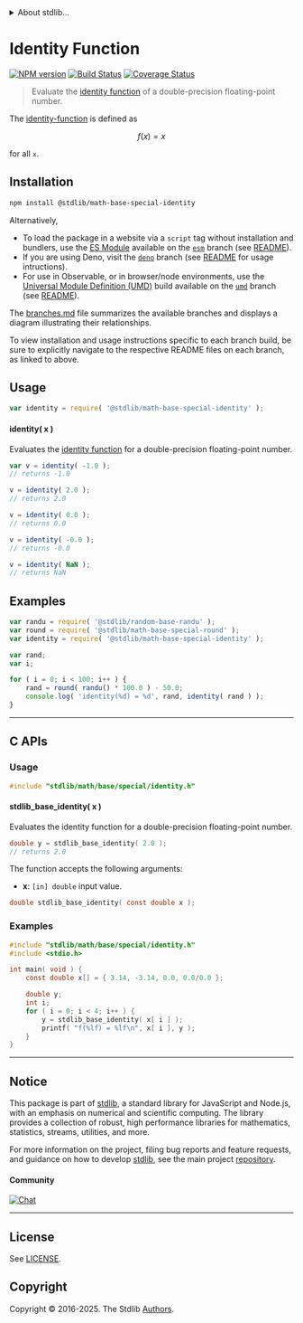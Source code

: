 <!--

@license Apache-2.0

Copyright (c) 2020 The Stdlib Authors.

Licensed under the Apache License, Version 2.0 (the "License");
you may not use this file except in compliance with the License.
You may obtain a copy of the License at

   http://www.apache.org/licenses/LICENSE-2.0

Unless required by applicable law or agreed to in writing, software
distributed under the License is distributed on an "AS IS" BASIS,
WITHOUT WARRANTIES OR CONDITIONS OF ANY KIND, either express or implied.
See the License for the specific language governing permissions and
limitations under the License.

-->


<details>
  <summary>
    About stdlib...
  </summary>
  <p>We believe in a future in which the web is a preferred environment for numerical computation. To help realize this future, we've built stdlib. stdlib is a standard library, with an emphasis on numerical and scientific computation, written in JavaScript (and C) for execution in browsers and in Node.js.</p>
  <p>The library is fully decomposable, being architected in such a way that you can swap out and mix and match APIs and functionality to cater to your exact preferences and use cases.</p>
  <p>When you use stdlib, you can be absolutely certain that you are using the most thorough, rigorous, well-written, studied, documented, tested, measured, and high-quality code out there.</p>
  <p>To join us in bringing numerical computing to the web, get started by checking us out on <a href="https://github.com/stdlib-js/stdlib">GitHub</a>, and please consider <a href="https://opencollective.com/stdlib">financially supporting stdlib</a>. We greatly appreciate your continued support!</p>
</details>

# Identity Function

[![NPM version][npm-image]][npm-url] [![Build Status][test-image]][test-url] [![Coverage Status][coverage-image]][coverage-url] <!-- [![dependencies][dependencies-image]][dependencies-url] -->

> Evaluate the [identity function][identity-function] of a double-precision floating-point number.

<section class="intro">

The [identity-function][identity-function] is defined as

<!-- <equation class="equation" label="eq:identity_function" align="center" raw="f(x) = x" alt="Identity function"> -->

```math
f(x) = x
```

<!-- <div class="equation" align="center" data-raw-text="f(x) = x" data-equation="eq:identity_function">
    <img src="https://cdn.jsdelivr.net/gh/stdlib-js/stdlib@ad7afa5d7ec1b1596f8a4828153d8c2e87a90161/lib/node_modules/@stdlib/math/base/special/identity/docs/img/equation_identity_function.svg" alt="Identity function">
    <br>
</div> -->

<!-- </equation> -->

for all `x`.

</section>

<!-- /.intro -->

<section class="installation">

## Installation

```bash
npm install @stdlib/math-base-special-identity
```

Alternatively,

-   To load the package in a website via a `script` tag without installation and bundlers, use the [ES Module][es-module] available on the [`esm`][esm-url] branch (see [README][esm-readme]).
-   If you are using Deno, visit the [`deno`][deno-url] branch (see [README][deno-readme] for usage intructions).
-   For use in Observable, or in browser/node environments, use the [Universal Module Definition (UMD)][umd] build available on the [`umd`][umd-url] branch (see [README][umd-readme]).

The [branches.md][branches-url] file summarizes the available branches and displays a diagram illustrating their relationships.

To view installation and usage instructions specific to each branch build, be sure to explicitly navigate to the respective README files on each branch, as linked to above.

</section>

<section class="usage">

## Usage

```javascript
var identity = require( '@stdlib/math-base-special-identity' );
```

#### identity( x )

Evaluates the [identity function][identity-function] for a double-precision floating-point number.

```javascript
var v = identity( -1.0 );
// returns -1.0

v = identity( 2.0 );
// returns 2.0

v = identity( 0.0 );
// returns 0.0

v = identity( -0.0 );
// returns -0.0

v = identity( NaN );
// returns NaN
```

</section>

<!-- /.usage -->

<section class="examples">

## Examples

<!-- eslint no-undef: "error" -->

```javascript
var randu = require( '@stdlib/random-base-randu' );
var round = require( '@stdlib/math-base-special-round' );
var identity = require( '@stdlib/math-base-special-identity' );

var rand;
var i;

for ( i = 0; i < 100; i++ ) {
    rand = round( randu() * 100.0 ) - 50.0;
    console.log( 'identity(%d) = %d', rand, identity( rand ) );
}
```

</section>

<!-- /.examples -->

<!-- C interface documentation. -->

* * *

<section class="c">

## C APIs

<!-- Section to include introductory text. Make sure to keep an empty line after the intro `section` element and another before the `/section` close. -->

<section class="intro">

</section>

<!-- /.intro -->

<!-- C usage documentation. -->

<section class="usage">

### Usage

```c
#include "stdlib/math/base/special/identity.h"
```

#### stdlib_base_identity( x )

Evaluates the identity function for a double-precision floating-point number.

```c
double y = stdlib_base_identity( 2.0 );
// returns 2.0
```

The function accepts the following arguments:

-   **x**: `[in] double` input value.

```c
double stdlib_base_identity( const double x );
```

</section>

<!-- /.usage -->

<!-- C API usage notes. Make sure to keep an empty line after the `section` element and another before the `/section` close. -->

<section class="notes">

</section>

<!-- /.notes -->

<!-- C API usage examples. -->

<section class="examples">

### Examples

```c
#include "stdlib/math/base/special/identity.h"
#include <stdio.h>

int main( void ) {
    const double x[] = { 3.14, -3.14, 0.0, 0.0/0.0 };

    double y;
    int i;
    for ( i = 0; i < 4; i++ ) {
        y = stdlib_base_identity( x[ i ] );
        printf( "f(%lf) = %lf\n", x[ i ], y );
    }
}
```

</section>

<!-- /.examples -->

</section>

<!-- /.c -->

<!-- Section for related `stdlib` packages. Do not manually edit this section, as it is automatically populated. -->

<section class="related">

</section>

<!-- /.related -->

<!-- Section for all links. Make sure to keep an empty line after the `section` element and another before the `/section` close. -->


<section class="main-repo" >

* * *

## Notice

This package is part of [stdlib][stdlib], a standard library for JavaScript and Node.js, with an emphasis on numerical and scientific computing. The library provides a collection of robust, high performance libraries for mathematics, statistics, streams, utilities, and more.

For more information on the project, filing bug reports and feature requests, and guidance on how to develop [stdlib][stdlib], see the main project [repository][stdlib].

#### Community

[![Chat][chat-image]][chat-url]

---

## License

See [LICENSE][stdlib-license].


## Copyright

Copyright &copy; 2016-2025. The Stdlib [Authors][stdlib-authors].

</section>

<!-- /.stdlib -->

<!-- Section for all links. Make sure to keep an empty line after the `section` element and another before the `/section` close. -->

<section class="links">

[npm-image]: http://img.shields.io/npm/v/@stdlib/math-base-special-identity.svg
[npm-url]: https://npmjs.org/package/@stdlib/math-base-special-identity

[test-image]: https://github.com/stdlib-js/math-base-special-identity/actions/workflows/test.yml/badge.svg?branch=main
[test-url]: https://github.com/stdlib-js/math-base-special-identity/actions/workflows/test.yml?query=branch:main

[coverage-image]: https://img.shields.io/codecov/c/github/stdlib-js/math-base-special-identity/main.svg
[coverage-url]: https://codecov.io/github/stdlib-js/math-base-special-identity?branch=main

<!--

[dependencies-image]: https://img.shields.io/david/stdlib-js/math-base-special-identity.svg
[dependencies-url]: https://david-dm.org/stdlib-js/math-base-special-identity/main

-->

[chat-image]: https://img.shields.io/gitter/room/stdlib-js/stdlib.svg
[chat-url]: https://app.gitter.im/#/room/#stdlib-js_stdlib:gitter.im

[stdlib]: https://github.com/stdlib-js/stdlib

[stdlib-authors]: https://github.com/stdlib-js/stdlib/graphs/contributors

[umd]: https://github.com/umdjs/umd
[es-module]: https://developer.mozilla.org/en-US/docs/Web/JavaScript/Guide/Modules

[deno-url]: https://github.com/stdlib-js/math-base-special-identity/tree/deno
[deno-readme]: https://github.com/stdlib-js/math-base-special-identity/blob/deno/README.md
[umd-url]: https://github.com/stdlib-js/math-base-special-identity/tree/umd
[umd-readme]: https://github.com/stdlib-js/math-base-special-identity/blob/umd/README.md
[esm-url]: https://github.com/stdlib-js/math-base-special-identity/tree/esm
[esm-readme]: https://github.com/stdlib-js/math-base-special-identity/blob/esm/README.md
[branches-url]: https://github.com/stdlib-js/math-base-special-identity/blob/main/branches.md

[stdlib-license]: https://raw.githubusercontent.com/stdlib-js/math-base-special-identity/main/LICENSE

[identity-function]: https://en.wikipedia.org/wiki/Identity_function

</section>

<!-- /.links -->
